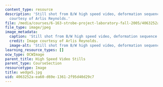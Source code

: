 ```yaml
---
content_type: resource
description: 'Still shot from B/W high speed video, deformation sequence #5. Image
  courtesy of Arlis Reynolds.'
file: /media/courses/6-163-strobe-project-laboratory-fall-2005/4063252aea60d69e13612f95d40d29c7_wedge5.jpg
file_type: image/jpeg
image_metadata:
  caption: 'Still shot from B/W high speed video, deformation sequence #5.'
  credit: Image courtesy of Arlis Reynolds.
  image-alt: 'Still shot from B/W high speed video, deformation sequence #5.'
learning_resource_types: []
ocw_type: OCWImage
parent_title: High Speed Video Stills
parent_type: CourseSection
resourcetype: Image
title: wedge5.jpg
uid: 4063252a-ea60-d69e-1361-2f95d40d29c7
---
```

